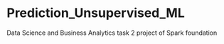 # Prediction_Unsupervised_ML
Data Science and Business Analytics task 2 project of Spark foundation
